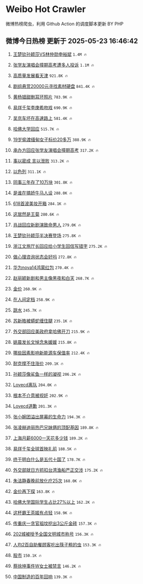 # Weibo Hot Crawler 



微博热榜爬虫，利用 Github Action 的调度脚本更新 BY PHP 


## 微博今日热榜 更新于 2025-05-23 16:46:42 
1. [王楚钦孙颖莎VS林仲勋申裕斌](https://s.weibo.com/weibo?q=%23%E7%8E%8B%E6%A5%9A%E9%92%A6%E5%AD%99%E9%A2%96%E8%8E%8EVS%E6%9E%97%E4%BB%B2%E5%8B%8B%E7%94%B3%E8%A3%95%E6%96%8C%23&t=31&band_rank=1&Refer=top) `1.4M 🔥` 

1. [张学友演唱会撞期高考遭多人投诉](https://s.weibo.com/weibo?q=%23%E5%BC%A0%E5%AD%A6%E5%8F%8B%E6%BC%94%E5%94%B1%E4%BC%9A%E6%92%9E%E6%9C%9F%E9%AB%98%E8%80%83%E9%81%AD%E5%A4%9A%E4%BA%BA%E6%8A%95%E8%AF%89%23&t=31&band_rank=2&Refer=top) `1.1M 🔥` 

1. [高质量发展看天津](https://s.weibo.com/weibo?q=%23%E9%AB%98%E8%B4%A8%E9%87%8F%E5%8F%91%E5%B1%95%E7%9C%8B%E5%A4%A9%E6%B4%A5%23&t=31&band_rank=3&Refer=top) `921.8K 🔥` 

1. [剧组悬赏20000元寻找素材硬盘](https://s.weibo.com/weibo?q=%23%E5%89%A7%E7%BB%84%E6%82%AC%E8%B5%8F20000%E5%85%83%E5%AF%BB%E6%89%BE%E7%B4%A0%E6%9D%90%E7%A1%AC%E7%9B%98%23&t=31&band_rank=4&Refer=top) `841.4K 🔥` 

1. [黄杨钿甜删耳环照片](https://s.weibo.com/weibo?q=%23%E9%BB%84%E6%9D%A8%E9%92%BF%E7%94%9C%E5%88%A0%E8%80%B3%E7%8E%AF%E7%85%A7%E7%89%87%23&t=31&band_rank=5&Refer=top) `783.9K 🔥` 

1. [易烊千玺李庚希吻戏](https://s.weibo.com/weibo?q=%23%E6%98%93%E7%83%8A%E5%8D%83%E7%8E%BA%E6%9D%8E%E5%BA%9A%E5%B8%8C%E5%90%BB%E6%88%8F%23&t=31&band_rank=6&Refer=top) `690.9K 🔥` 

1. [吴京车坏在高速路上](https://s.weibo.com/weibo?q=%23%E5%90%B4%E4%BA%AC%E8%BD%A6%E5%9D%8F%E5%9C%A8%E9%AB%98%E9%80%9F%E8%B7%AF%E4%B8%8A%23&t=31&band_rank=7&Refer=top) `581.4K 🔥` 

1. [哈佛大学回应](https://s.weibo.com/weibo?q=%23%E5%93%88%E4%BD%9B%E5%A4%A7%E5%AD%A6%E5%9B%9E%E5%BA%94%23&t=31&band_rank=8&Refer=top) `515.7K 🔥` 

1. [19岁偷渡缅甸女子标价20多万](https://s.weibo.com/weibo?q=%2319%E5%B2%81%E5%81%B7%E6%B8%A1%E7%BC%85%E7%94%B8%E5%A5%B3%E5%AD%90%E6%A0%87%E4%BB%B720%E5%A4%9A%E4%B8%87%23&t=31&band_rank=9&Refer=top) `388.9K 🔥` 

1. [承办方回应张学友演唱会撞期高考](https://s.weibo.com/weibo?q=%23%E6%89%BF%E5%8A%9E%E6%96%B9%E5%9B%9E%E5%BA%94%E5%BC%A0%E5%AD%A6%E5%8F%8B%E6%BC%94%E5%94%B1%E4%BC%9A%E6%92%9E%E6%9C%9F%E9%AB%98%E8%80%83%23&t=31&band_rank=10&Refer=top) `317.2K 🔥` 

1. [事以密成 言以泄败](https://s.weibo.com/weibo?q=%E4%BA%8B%E4%BB%A5%E5%AF%86%E6%88%90%20%E8%A8%80%E4%BB%A5%E6%B3%84%E8%B4%A5&t=31&band_rank=11&Refer=top) `313.2K 🔥` 

1. [以色列](https://s.weibo.com/weibo?q=%E4%BB%A5%E8%89%B2%E5%88%97&t=31&band_rank=12&Refer=top) `311.1K 🔥` 

1. [同事三年存了10万块](https://s.weibo.com/weibo?q=%E5%90%8C%E4%BA%8B%E4%B8%89%E5%B9%B4%E5%AD%98%E4%BA%8610%E4%B8%87%E5%9D%97&t=31&band_rank=13&Refer=top) `301.8K 🔥` 

1. [是谁在搞娇牛马人设](https://s.weibo.com/weibo?q=%23%E6%98%AF%E8%B0%81%E5%9C%A8%E6%90%9E%E5%A8%87%E7%89%9B%E9%A9%AC%E4%BA%BA%E8%AE%BE%23&t=31&band_rank=14&Refer=top) `288.0K 🔥` 

1. [618首波美妆开箱](https://s.weibo.com/weibo?q=%23618%E9%A6%96%E6%B3%A2%E7%BE%8E%E5%A6%86%E5%BC%80%E7%AE%B1%23&t=31&band_rank=15&Refer=top) `284.1K 🔥` 

1. [这居然是王菊](https://s.weibo.com/weibo?q=%E8%BF%99%E5%B1%85%E7%84%B6%E6%98%AF%E7%8E%8B%E8%8F%8A&t=31&band_rank=16&Refer=top) `280.6K 🔥` 

1. [肖战回应新剧演致命男人](https://s.weibo.com/weibo?q=%23%E8%82%96%E6%88%98%E5%9B%9E%E5%BA%94%E6%96%B0%E5%89%A7%E6%BC%94%E8%87%B4%E5%91%BD%E7%94%B7%E4%BA%BA%23&t=31&band_rank=17&Refer=top) `279.0K 🔥` 

1. [王楚钦孙颖莎半决赛登场](https://s.weibo.com/weibo?q=%23%E7%8E%8B%E6%A5%9A%E9%92%A6%E5%AD%99%E9%A2%96%E8%8E%8E%E5%8D%8A%E5%86%B3%E8%B5%9B%E7%99%BB%E5%9C%BA%23&t=31&band_rank=18&Refer=top) `275.8K 🔥` 

1. [浙江文旅厅长回应给小学生回信写错字](https://s.weibo.com/weibo?q=%E6%B5%99%E6%B1%9F%E6%96%87%E6%97%85%E5%8E%85%E9%95%BF%E5%9B%9E%E5%BA%94%E7%BB%99%E5%B0%8F%E5%AD%A6%E7%94%9F%E5%9B%9E%E4%BF%A1%E5%86%99%E9%94%99%E5%AD%97&t=31&band_rank=19&Refer=top) `275.2K 🔥` 

1. [做心理咨询状态会好吗](https://s.weibo.com/weibo?q=%E5%81%9A%E5%BF%83%E7%90%86%E5%92%A8%E8%AF%A2%E7%8A%B6%E6%80%81%E4%BC%9A%E5%A5%BD%E5%90%97&t=31&band_rank=20&Refer=top) `272.8K 🔥` 

1. [华为nova14鸿蒙红包](https://s.weibo.com/weibo?q=%23%E5%8D%8E%E4%B8%BAnova14%E9%B8%BF%E8%92%99%E7%BA%A2%E5%8C%85%23&t=31&band_rank=21&Refer=top) `270.4K 🔥` 

1. [赵丽颖新剧和男主像黑夜和白天](https://s.weibo.com/weibo?q=%E8%B5%B5%E4%B8%BD%E9%A2%96%E6%96%B0%E5%89%A7%E5%92%8C%E7%94%B7%E4%B8%BB%E5%83%8F%E9%BB%91%E5%A4%9C%E5%92%8C%E7%99%BD%E5%A4%A9&t=31&band_rank=22&Refer=top) `268.7K 🔥` 

1. [金价](https://s.weibo.com/weibo?q=%E9%87%91%E4%BB%B7&t=31&band_rank=23&Refer=top) `260.9K 🔥` 

1. [在人间定档](https://s.weibo.com/weibo?q=%23%E5%9C%A8%E4%BA%BA%E9%97%B4%E5%AE%9A%E6%A1%A3%23&t=31&band_rank=24&Refer=top) `258.9K 🔥` 

1. [跳水](https://s.weibo.com/weibo?q=%E8%B7%B3%E6%B0%B4&t=31&band_rank=25&Refer=top) `245.7K 🔥` 

1. [苏新皓被蟒蛇缠住腿](https://s.weibo.com/weibo?q=%E8%8B%8F%E6%96%B0%E7%9A%93%E8%A2%AB%E8%9F%92%E8%9B%87%E7%BC%A0%E4%BD%8F%E8%85%BF&t=31&band_rank=26&Refer=top) `235.1K 🔥` 

1. [外交部回应美政府拿哈佛开刀](https://s.weibo.com/weibo?q=%23%E5%A4%96%E4%BA%A4%E9%83%A8%E5%9B%9E%E5%BA%94%E7%BE%8E%E6%94%BF%E5%BA%9C%E6%8B%BF%E5%93%88%E4%BD%9B%E5%BC%80%E5%88%80%23&t=31&band_rank=27&Refer=top) `215.9K 🔥` 

1. [姚晨发长文悼念朱媛媛](https://s.weibo.com/weibo?q=%23%E5%A7%9A%E6%99%A8%E5%8F%91%E9%95%BF%E6%96%87%E6%82%BC%E5%BF%B5%E6%9C%B1%E5%AA%9B%E5%AA%9B%23&t=31&band_rank=28&Refer=top) `215.8K 🔥` 

1. [哪些因素影响新能源车保值率](https://s.weibo.com/weibo?q=%E5%93%AA%E4%BA%9B%E5%9B%A0%E7%B4%A0%E5%BD%B1%E5%93%8D%E6%96%B0%E8%83%BD%E6%BA%90%E8%BD%A6%E4%BF%9D%E5%80%BC%E7%8E%87&t=31&band_rank=29&Refer=top) `212.4K 🔥` 

1. [耐克撑不住涨价](https://s.weibo.com/weibo?q=%E8%80%90%E5%85%8B%E6%92%91%E4%B8%8D%E4%BD%8F%E6%B6%A8%E4%BB%B7&t=31&band_rank=30&Refer=top) `209.1K 🔥` 

1. [孙颖莎像鲨鱼一样的凝视](https://s.weibo.com/weibo?q=%23%E5%AD%99%E9%A2%96%E8%8E%8E%E5%83%8F%E9%B2%A8%E9%B1%BC%E4%B8%80%E6%A0%B7%E7%9A%84%E5%87%9D%E8%A7%86%23&t=31&band_rank=31&Refer=top) `206.2K 🔥` 

1. [Lovecd离队](https://s.weibo.com/weibo?q=Lovecd%E7%A6%BB%E9%98%9F&t=31&band_rank=32&Refer=top) `204.0K 🔥` 

1. [根本不介意被视奸](https://s.weibo.com/weibo?q=%E6%A0%B9%E6%9C%AC%E4%B8%8D%E4%BB%8B%E6%84%8F%E8%A2%AB%E8%A7%86%E5%A5%B8&t=31&band_rank=33&Refer=top) `202.9K 🔥` 

1. [Lovecd道歉](https://s.weibo.com/weibo?q=%23Lovecd%E9%81%93%E6%AD%89%23&t=31&band_rank=34&Refer=top) `201.3K 🔥` 

1. [张小婉团溢出屏幕的生命力](https://s.weibo.com/weibo?q=%E5%BC%A0%E5%B0%8F%E5%A9%89%E5%9B%A2%E6%BA%A2%E5%87%BA%E5%B1%8F%E5%B9%95%E7%9A%84%E7%94%9F%E5%91%BD%E5%8A%9B&t=31&band_rank=35&Refer=top) `194.3K 🔥` 

1. [张凌赫迪丽热巴兄妹俩的顶配基因](https://s.weibo.com/weibo?q=%E5%BC%A0%E5%87%8C%E8%B5%AB%E8%BF%AA%E4%B8%BD%E7%83%AD%E5%B7%B4%E5%85%84%E5%A6%B9%E4%BF%A9%E7%9A%84%E9%A1%B6%E9%85%8D%E5%9F%BA%E5%9B%A0&t=31&band_rank=36&Refer=top) `189.8K 🔥` 

1. [上海月薪6000一天花多少钱](https://s.weibo.com/weibo?q=%E4%B8%8A%E6%B5%B7%E6%9C%88%E8%96%AA6000%E4%B8%80%E5%A4%A9%E8%8A%B1%E5%A4%9A%E5%B0%91%E9%92%B1&t=31&band_rank=37&Refer=top) `189.2K 🔥` 

1. [易烊千玺全球首映礼前](https://s.weibo.com/weibo?q=%23%E6%98%93%E7%83%8A%E5%8D%83%E7%8E%BA%E5%85%A8%E7%90%83%E9%A6%96%E6%98%A0%E7%A4%BC%E5%89%8D%23&t=31&band_rank=38&Refer=top) `188.5K 🔥` 

1. [终于明白什么是五代十国了](https://s.weibo.com/weibo?q=%E7%BB%88%E4%BA%8E%E6%98%8E%E7%99%BD%E4%BB%80%E4%B9%88%E6%98%AF%E4%BA%94%E4%BB%A3%E5%8D%81%E5%9B%BD%E4%BA%86&t=31&band_rank=39&Refer=top) `178.7K 🔥` 

1. [外交部就日方抓扣台湾渔船严正交涉](https://s.weibo.com/weibo?q=%23%E5%A4%96%E4%BA%A4%E9%83%A8%E5%B0%B1%E6%97%A5%E6%96%B9%E6%8A%93%E6%89%A3%E5%8F%B0%E6%B9%BE%E6%B8%94%E8%88%B9%E4%B8%A5%E6%AD%A3%E4%BA%A4%E6%B6%89%23&t=31&band_rank=40&Refer=top) `175.2K 🔥` 

1. [朱洁静春晚前放化疗25次](https://s.weibo.com/weibo?q=%E6%9C%B1%E6%B4%81%E9%9D%99%E6%98%A5%E6%99%9A%E5%89%8D%E6%94%BE%E5%8C%96%E7%96%9725%E6%AC%A1&t=31&band_rank=41&Refer=top) `168.0K 🔥` 

1. [金价再下探](https://s.weibo.com/weibo?q=%23%E9%87%91%E4%BB%B7%E5%86%8D%E4%B8%8B%E6%8E%A2%23&t=31&band_rank=42&Refer=top) `163.8K 🔥` 

1. [哈佛大学国际学生占比27%以上](https://s.weibo.com/weibo?q=%23%E5%93%88%E4%BD%9B%E5%A4%A7%E5%AD%A6%E5%9B%BD%E9%99%85%E5%AD%A6%E7%94%9F%E5%8D%A0%E6%AF%9427%25%E4%BB%A5%E4%B8%8A%23&t=31&band_rank=43&Refer=top) `162.2K 🔥` 

1. [这杯霸王茶姬有点轻](https://s.weibo.com/weibo?q=%23%E8%BF%99%E6%9D%AF%E9%9C%B8%E7%8E%8B%E8%8C%B6%E5%A7%AC%E6%9C%89%E7%82%B9%E8%BD%BB%23&t=31&band_rank=44&Refer=top) `158.9K 🔥` 

1. [传重庆一贪官祖坟挖出3公斤金砖](https://s.weibo.com/weibo?q=%23%E4%BC%A0%E9%87%8D%E5%BA%86%E4%B8%80%E8%B4%AA%E5%AE%98%E7%A5%96%E5%9D%9F%E6%8C%96%E5%87%BA3%E5%85%AC%E6%96%A4%E9%87%91%E7%A0%96%23&t=31&band_rank=45&Refer=top) `157.3K 🔥` 

1. [202城被授予全国文明城市称号](https://s.weibo.com/weibo?q=%23202%E5%9F%8E%E8%A2%AB%E6%8E%88%E4%BA%88%E5%85%A8%E5%9B%BD%E6%96%87%E6%98%8E%E5%9F%8E%E5%B8%82%E7%A7%B0%E5%8F%B7%23&t=31&band_rank=46&Refer=top) `156.3K 🔥` 

1. [人均2百自助餐顾客吃出筷子粗的虫](https://s.weibo.com/weibo?q=%23%E4%BA%BA%E5%9D%872%E7%99%BE%E8%87%AA%E5%8A%A9%E9%A4%90%E9%A1%BE%E5%AE%A2%E5%90%83%E5%87%BA%E7%AD%B7%E5%AD%90%E7%B2%97%E7%9A%84%E8%99%AB%23&t=31&band_rank=47&Refer=top) `153.3K 🔥` 

1. [股市](https://s.weibo.com/weibo?q=%E8%82%A1%E5%B8%82&t=31&band_rank=48&Refer=top) `150.1K 🔥` 

1. [蔡徐坤事件W女士被禁言](https://s.weibo.com/weibo?q=%23%E8%94%A1%E5%BE%90%E5%9D%A4%E4%BA%8B%E4%BB%B6W%E5%A5%B3%E5%A3%AB%E8%A2%AB%E7%A6%81%E8%A8%80%23&t=31&band_rank=49&Refer=top) `146.2K 🔥` 

1. [中国制造的百年回响](https://s.weibo.com/weibo?q=%23%E4%B8%AD%E5%9B%BD%E5%88%B6%E9%80%A0%E7%9A%84%E7%99%BE%E5%B9%B4%E5%9B%9E%E5%93%8D%23&t=31&band_rank=50&Refer=top) `139.3K 🔥` 

